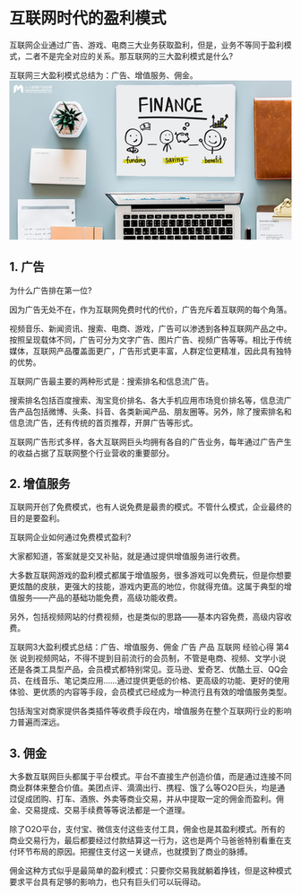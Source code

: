 # 互联网时代的盈利模式

 互联网企业通过广告、游戏、电商三大业务获取盈利，但是，业务不等同于盈利模式，二者不是完全对应的关系。那互联网的三大盈利模式是什么?

互联网三大盈利模式总结为：广告、增值服务、佣金。
![](images\盈利.jpg)
 

 ## 1. 广告

为什么广告排在第一位?

因为广告无处不在，作为互联网免费时代的代价，广告充斥着互联网的每个角落。
 
视频音乐、新闻资讯、搜索、电商、游戏，广告可以渗透到各种互联网产品之中。按照呈现载体不同，广告可分为文字广告、图片广告、视频广告等等。相比于传统媒体，互联网产品覆盖面更广，广告形式更丰富，人群定位更精准，因此具有独特的优势。

互联网广告最主要的两种形式是：搜索排名和信息流广告。

搜索排名包括百度搜索、淘宝竞价排名、各大手机应用市场竞价排名等，信息流广告产品包括微博、头条、抖音、各类新闻产品、朋友圈等。另外，除了搜索排名和信息流广告，还有传统的首页推荐，开屏广告等形式。

互联网广告形式多样，各大互联网巨头均拥有各自的广告业务，每年通过广告产生的收益占据了互联网整个行业营收的重要部分。

## 2. 增值服务

互联网开创了免费模式，也有人说免费是最贵的模式。不管什么模式，企业最终的目的是要盈利。

互联网企业如何通过免费模式盈利?

大家都知道，答案就是交叉补贴，就是通过提供增值服务进行收费。

大多数互联网游戏的盈利模式都属于增值服务，很多游戏可以免费玩，但是你想要更炫酷的皮肤，更强大的技能，游戏内更高的地位，你就得充值。这属于典型的增值服务——产品的基础功能免费，高级功能收费。

另外，包括视频网站的付费视频，也是类似的思路——基本内容免费，高级内容收费。

互联网3大盈利模式总结：广告、增值服务、佣金 广告 产品 互联网 经验心得 第4张
说到视频网站，不得不提到目前流行的会员制，不管是电商、视频、文学小说还是各类工具型产品，会员模式都特别常见。亚马逊、爱奇艺、优酷土豆、QQ会员、在线音乐、笔记类应用……通过提供更低的价格、更高级的功能、更好的使用体验、更优质的内容等手段，会员模式已经成为一种流行且有效的增值服务类型。

包括淘宝对商家提供各类插件等收费手段在内，增值服务在整个互联网行业的影响力普遍而深远。

## 3. 佣金
大多数互联网巨头都属于平台模式。平台不直接生产创造价值，而是通过连接不同商业群体来整合价值。美团点评、滴滴出行、携程、饿了么等O2O巨头，均是通过促成团购、打车、酒旅、外卖等商业交易，并从中提取一定的佣金而盈利。佣金、交易提成、交易手续费等等说法都是一个道理。

除了O2O平台，支付宝、微信支付这些支付工具，佣金也是其盈利模式。所有的商业交易行为，最后都要经过付款结算这一行为，这也是两个马爸爸特别看重在支付环节布局的原因。把握住支付这一关键点，也就摸到了商业的脉搏。

佣金这种方式似乎是最简单的盈利模式：只要你交易我就躺着挣钱，但是这种模式要求平台具有足够的影响力，也只有巨头们可以玩得动。
